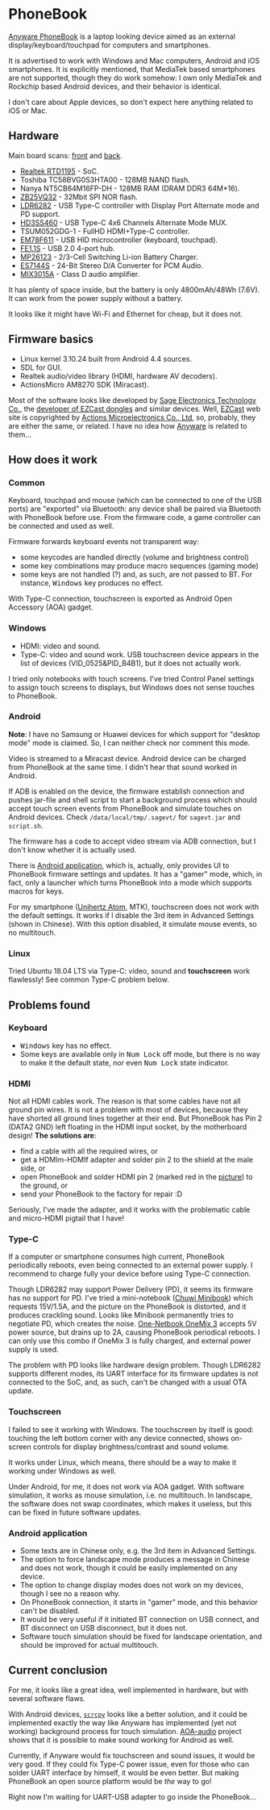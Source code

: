 # PhoneBook

[Anyware PhoneBook](https://www.kickstarter.com/projects/johnsheng/phonebook-turn-any-smartphone-into-a-laptop-computer) is a laptop looking device aimed as an external display/keyboard/touchpad for computers and smartphones.

It is advertised to work with Windows and Mac computers, Android and iOS smartphones. It is explicitly mentioned, that MediaTek based smartphones are not supported, though they do work somehow: I own only MediaTek and Rockchip based Android devices, and their behavior is identical.

I don't care about Apple devices, so don't expect here anything related to iOS or Mac.

## Hardware

Main board scans: [front](https://github.com/Lurker00/PhoneBook/blob/master/pictures/mainboard-front.jpg) and [back](https://github.com/Lurker00/PhoneBook/blob/master/pictures/mainboard-back.jpg).
* [Realtek RTD1195](https://www.realtek.com/en/products/communications-network-ics/item/rtd1195) - SoC.
* Toshiba TC58BVG0S3HTA00 - 128MB NAND flash.
* Nanya NT5CB64M16FP-DH - 128MB RAM (DRAM DDR3 64М*16).
* [ZB25VQ32](http://en.zbitsemi.com/intro/25.html) - 32Mbit SPI NOR flash.
* [LDR6282](http://www.legendary.net.cn/html/en/product/USB-C_PD/202005/1166.html) - USB Type-C controller with Display Port Alternate mode and PD support.
* [HD3SS460](https://www.ti.com/product/HD3SS460) - USB Type-C 4x6 Channels Alternate Mode MUX.
* TSUM052GDG-1 - FullHD HDMI+Type-C controller.
* [EM78F611](http://www.emc.com.tw/emc/en/Product/Product/detail/216) - USB HID microcontroller (keyboard, touchpad).
* [FE1.1S](http://www.jfd-ic.com/Documents/FE1.1s%20Data%20Sheet%20(Rev.%201.0).pdf) - USB 2.0 4-port hub.
* [MP26123](https://www.monolithicpower.com/en/documentview/productdocument/index/version/2/document_type/Datasheet/lang/en/sku/MP26123/) - 2/3-Cell Switching Li-ion Battery Charger.
* [ES7144S](http://www.everest-semi.com/pdf/ES7144S%20DS.pdf) - 24-Bit Stereo D/A Converter for PCM Audio.
* [MIX3015A](http://www.mixinno.com/?topclassid=11&classid=15) - Class D audio amplifier.

It has plenty of space inside, but the battery is only 4800mAh/48Wh (7.6V). It can work from the power supply without a battery.

It looks like it might have Wi-Fi and Ethernet for cheap, but it does not.

## Firmware basics

* Linux kernel 3.10.24 built from Android 4.4 sources.
* SDL for GUI.
* Realtek audio/video library (HDMI, hardware AV decoders).
* ActionsMicro AM8270 SDK (Miracast).

Most of the software looks like developed by [Sage Electronics Technology Co.](http://www.sagetech.hk/), the [developer of EZCast dongles](https://fccid.io/2AGM8-B20) and similar devices. Well, [EZCast](https://www.ezcast.com/) web site is copyrighted by [Actions Microelectronics Co., Ltd](https://www.actions-micro.com/), so, probably, they are either the same, or related. I have no idea how [Anyware](https://anywaretek.com/) is related to them...

## How does it work

### Common

Keyboard, touchpad and mouse (which can be connected to one of the USB ports) are "exported" via Bluetooth: any device shall be paired via Bluetooth with PhoneBook before use. From the firmware code, a game controller can be connected and used as well.

Firmware forwards keyboard events not transparent way:
* some keycodes are handled directly (volume and brightness control)
* some key combinations may produce macro sequences (gaming mode)
* some keys are not handled (?) and, as such, are not passed to BT. For instance, <kbd>Windows</kbd> key produces no effect.

With Type-C connection, touchscreen is exported as Android Open Accessory (AOA) gadget.

### Windows

* HDMI: video and sound.
* Type-C: video and sound work. USB touchscreen device appears in the list of devices (VID_0525&PID_B4B1), but it does not actually work.

I tried only notebooks with touch screens. I've tried Control Panel settings to assign touch screens to displays, but Windows does not sense touches to PhoneBook.

### Android

**Note**: I have no Samsung or Huawei devices for which support for "desktop mode" mode is claimed. So, I can neither check nor comment this mode.

Video is streamed to a Miracast device. Android device can be charged from PhoneBook at the same time. I didn't hear that sound worked in Android.

If ADB is enabled on the device, the firmware establish connection and pushes jar-file and shell script to start a background process which should accept touch screen events from PhoneBook and simulate touches on Android devices. Check `/data/local/tmp/.sagevt/` for `sagevt.jar` and `script.sh`.

The firmware has a code to accept video stream via ADB connection, but I don't know whether it is actually used.

There is [Android application](https://play.google.com/store/apps/details?id=com.anyware.appctrl), which is, actually, only provides UI to PhoneBook firmware settings and updates. It has a "gamer" mode, which, in fact, only a launcher which turns PhoneBook into a mode which supports macros for keys.

For my smartphone ([Unihertz Atom](https://www.unihertz.com/atom.html), MTK), touchscreen does not work with the default settings. It works if I disable the 3rd item in Advanced Settings (shown in Chinese). With this option disabled, it simulate mouse events, so no multitouch.

### Linux

Tried Ubuntu 18.04 LTS via Type-C: video, sound and **touchscreen** work flawlessly! See common Type-C problem below.

## Problems found

### Keyboard

* <kbd>Windows</kbd> key has no effect.
* Some keys are available only in <kbd>Num Lock</kbd> off mode, but there is no way to make it the default state, nor even <kbd>Num Lock</kbd> state indicator.

### HDMI

Not all HDMI cables work. The reason is that some cables have not all ground pin wires. It is not a problem with most of devices, because they have shorted all ground lines together at their end. But PhoneBook has Pin 2 (DATA2 GND) left floating in the HDMI input socket, by the motherboard design! **The solutions are**:
* find a cable with all the required wires, or
* get a HDMIm-HDMIf adapter and solder pin 2 to the shield at the male side, or
* open PhoneBook and solder HDMI pin 2 (marked red in the [picture](https://github.com/Lurker00/PhoneBook/blob/master/pictures/HDMI-Pin2.jpg)) to the ground, or
* send your PhoneBook to the factory for repair :D

Seriously, I've made the adapter, and it works with the problematic cable and micro-HDMI pigtail that I have!

### Type-C

If a computer or smartphone consumes high current, PhoneBook periodically reboots, even being connected to an external power supply. I recommend to charge fully your device before using Type-C connection.

Though LDR6282 may support Power Delivery (PD), it seems its firmware has no support for PD. I've tried a mini-notebook ([Chuwi Minibook](https://chuwi.com/product/items/Chuwi-MiniBook.html)) which requests 15V/1.5A, and the picture on the PhoneBook is distorted, and it produces crackling sound. Looks like Minibook permanently tries to negotiate PD, which creates the noise. [One-Netbook OneMix 3](https://www.1netbook.com/onemix-3/) accepts 5V power source, but drains up to 2A, causing PhoneBook periodical reboots. I can only use this combo if OneMix 3 is fully charged, and external power supply is used.

The problem with PD looks like hardware design problem. Though LDR6282 supports different modes, its UART interface for its firmware updates is not connected to the SoC, and, as such, can't be changed with a usual OTA update.

### Touchscreen

I failed to see it working with Windows. The touchscreen by itself is good: touching the left bottom corner with any device connected, shows on-screen controls for display brightness/contrast and sound volume.

It works under Linux, which means, there should be a way to make it working under Windows as well.

Under Android, for me, it does not work via AOA gadget. With software simulation, it works as mouse simulation, i.e. no multitouch. In landscape, the software does not swap coordinates, which makes it useless, but this can be fixed in future software updates.

### Android application

* Some texts are in Chinese only, e.g. the 3rd item in Advanced Settings.
* The option to force landscape mode produces a message in Chinese and does not work, though it could be easily implemented on any device.
* The option to change display modes does not work on my devices, though I see no a reason why.
* On PhoneBook connection, it starts in "gamer" mode, and this behavior can't be disabled.
* It would be very useful if it initiated BT connection on USB connect, and BT disconnect on USB disconnect, but it does not.
* Software touch simulation should be fixed for landscape orientation, and should be improved for actual multitouch.

## Current conclusion

For me, it looks like a great idea, well implemented in hardware, but with several software flaws.

With Android devices, [`scrcpy`](https://github.com/Lurker00/scrcpy) looks like a better solution, and it could be implemented exactly the way like Anyware has implemented (yet not working) background process for touch simulation. [AOA-audio](https://github.com/rom1v/aoa-audio) project shows that it is possible to make sound working for Android as well.

Currently, if Anyware would fix touchscreen and sound issues, it would be very good. If they could fix Type-C power issue, even for those who can solder UART interface by himself, it would be even better. But making PhoneBook an open source platform would be *the* way to go!

Right now I'm waiting for UART-USB adapter to go inside the PhoneBook...

